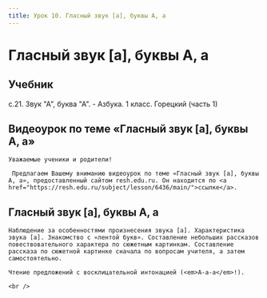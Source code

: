 ```yaml
---
title: Урок 10. Гласный звук [а], буквы А, а
---
```


# Гласный звук [а], буквы А, а

## Учебник

с.21. Звук "А", буква "А". - Азбука. 1 класс. Горецкий (часть 1)

## Видеоурок по теме «Гласный звук [а], буквы А, а»

<p>
	Уважаемые ученики и родители!  
</p>
<p>
	 Предлагаем Вашему вниманию видеоурок по теме «Гласный звук [а], буквы А, а», предоставленный сайтом resh.edu.ru. Он находится по <a href="https://resh.edu.ru/subject/lesson/6436/main/">ссылке</a>.
</p>

## Гласный звук [а], буквы А, а

<p>
	Наблюдение за особенностями произнесения звука [а]. Характеристика звука [а]. Знакомство с «лентой букв». Составление небольших рассказов повествовательного характера по сюжетным картинкам. Составление рассказа по сюжетной картинке сначала по вопросам учителя, а затем самостоятельно.
</p>
<p>
	Чтение предложений с восклицательной интонацией (<em>А-а-а</em>!).
</p>
<div>
	<br />
</div>